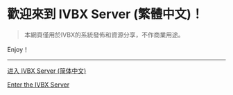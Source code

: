 # 歡迎來到 IVBX Server (繁體中文)！

> 本網頁僅用於IVBX的系統發佈和資源分享，不作商業用途。

Enjoy！

***

[进入 IVBX Server (简体中文)](/zh-cn)

[Enter the IVBX Server](/en-us)
